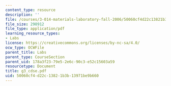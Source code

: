 ```yaml
---
content_type: resource
description: ''
file: /courses/3-014-materials-laboratory-fall-2006/50060cf4d22c13821b3b13971be9b660_g3_cdse.pdf
file_size: 298912
file_type: application/pdf
learning_resource_types:
- Labs
license: https://creativecommons.org/licenses/by-nc-sa/4.0/
ocw_type: OCWFile
parent_title: Labs
parent_type: CourseSection
parent_uid: 178a3f23-79e5-2e6c-90c3-e52c15603a59
resourcetype: Document
title: g3_cdse.pdf
uid: 50060cf4-d22c-1382-1b3b-13971be9b660
---
```

